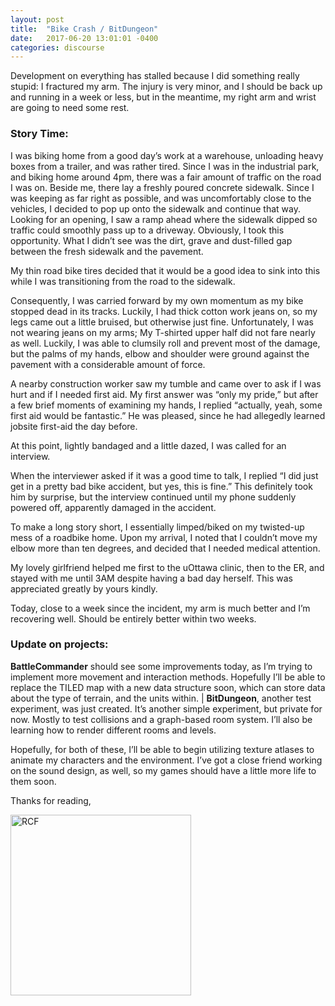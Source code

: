 ```yaml
---
layout: post
title:  "Bike Crash / BitDungeon"
date:   2017-06-20 13:01:01 -0400
categories: discourse
---
```


Development on everything has stalled because I did something really stupid: I fractured my arm. The injury is very minor, and I should be back up and running in a week or less, but in the meantime, my right arm and wrist are going to need some rest.

### Story Time:

I was biking home from a good day’s work at a warehouse, unloading heavy boxes from a trailer, and was rather tired. Since I was in the industrial park, and biking home around 4pm, there was a fair amount of traffic on the road I was on. Beside me, there lay a freshly poured concrete sidewalk. Since I was keeping as far right as possible, and was uncomfortably close to the vehicles, I decided to pop up onto the sidewalk and continue that way. Looking for an opening, I saw a ramp ahead where the sidewalk dipped so traffic could smoothly pass up to a driveway.  Obviously, I took this opportunity. What I didn’t see was the dirt, grave and dust-filled gap between the fresh sidewalk and the pavement.

My thin road bike tires decided that it would be a good idea to sink into this while I was transitioning from the road to the sidewalk.

Consequently, I was carried forward by my own momentum as my bike stopped dead in its tracks. Luckily, I had thick cotton work jeans on, so my legs came out a little bruised, but otherwise just fine. Unfortunately, I was not wearing jeans on my arms; My T-shirted upper half did not fare nearly as well. Luckily, I was able to clumsily roll and prevent most of the damage, but the palms of my hands, elbow and shoulder were ground against the pavement with a considerable amount of force.

A nearby construction worker saw my tumble and came over to ask if I was hurt and if I needed first aid. My first answer was “only my pride,” but after a few brief moments of examining my hands, I replied “actually, yeah, some first aid would be fantastic.” He was pleased, since he had allegedly learned jobsite first-aid the day before.

At this point, lightly bandaged and a little dazed, I was called for an interview.

When the interviewer asked if it was a good time to talk, I replied “I did just get in a pretty bad bike accident, but yes, this is fine.” This definitely took him by surprise, but the interview continued until my phone suddenly powered off, apparently damaged in the accident.

To make a long story short, I essentially limped/biked on my twisted-up mess of a roadbike home. Upon my arrival, I noted that I couldn’t move my elbow more than ten degrees, and decided that I needed medical attention.

My lovely girlfriend helped me first to the uOttawa clinic, then to the ER, and stayed with me until 3AM despite having a bad day herself. This was appreciated greatly by yours kindly.

Today, close to a week since the incident, my arm is much better and I’m recovering well. Should be entirely better within two weeks.

### Update on projects:

**BattleCommander** should see some improvements today, as I’m trying to implement more movement and interaction methods. Hopefully I’ll be able to replace the TILED map with a new data structure soon, which can store data about the type of terrain, and the units within. | **BitDungeon**, another test experiment, was just created. It’s another simple experiment, but private for now. Mostly to test collisions and a graph-based room system. I’ll also be learning how to render different rooms and levels.

Hopefully, for both of these, I’ll be able to begin utilizing texture atlases to animate my characters and the environment. I’ve got a close friend working on the sound design, as well, so my games should have a little more life to them soon.

Thanks for reading,

<img src="{{ site.url }}/assets/art/s.png" alt="RCF" style="border-radius:0; width: 289px;"/>
